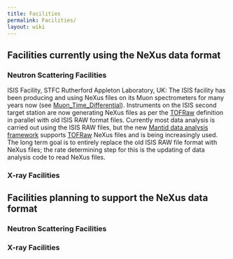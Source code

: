 ```yaml
---
title: Facilities
permalink: Facilities/
layout: wiki
---
```


Facilities currently using the NeXus data format
------------------------------------------------

### Neutron Scattering Facilities

ISIS Facility, STFC Rutherford Appleton Laboratory, UK: The ISIS facility has been producing and using NeXus files on its Muon spectrometers for many years now (see [Muon\_Time\_Differential](Muon_Time_Differential "wikilink")). Instruments on the ISIS second target station are now generating NeXus files as per the [TOFRaw](TOFRaw "wikilink") definition in parallel with old ISIS RAW format files. Currently most data analysis is carried out using the ISIS RAW files, but the new [Mantid data analysis framework](http://www.mantidproject.org/) supports [TOFRaw](TOFRaw "wikilink") NeXus files and is being increasingly used. The long term goal is to entirely replace the old ISIS RAW file format with NeXus files; the rate determining step for this is the updating of data analysis code to read NeXus files.  

### X-ray Facilities

Facilities planning to support the NeXus data format
----------------------------------------------------

### Neutron Scattering Facilities

### X-ray Facilities
